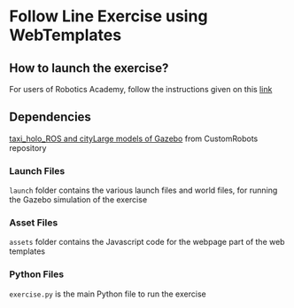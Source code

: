 # Follow Line Exercise using WebTemplates

## How to launch the exercise?

For users of Robotics Academy, follow the instructions given on this [link](http://jderobot.github.io/RoboticsAcademy/exercises/AutonomousCars/global_navigation/)

## Dependencies

[taxi_holo_ROS and cityLarge models of Gazebo](https://github.com/JdeRobot/CustomRobots/tree/melodic-devel/Taxi_navigator) from CustomRobots repository

### Launch Files

`launch` folder contains the various launch files and world files, for running the Gazebo simulation of the exercise

### Asset Files

`assets` folder contains the Javascript code for the webpage part of the web templates

### Python Files

`exercise.py` is the main Python file to run the exercise
